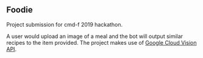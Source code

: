 ## Foodie
Project submission for cmd-f 2019 hackathon.

A user would upload an image of a meal and the bot will output similar recipes to the item provided.
The project makes use of [Google Cloud Vision API](https://cloud.google.com/vision/docs/).
